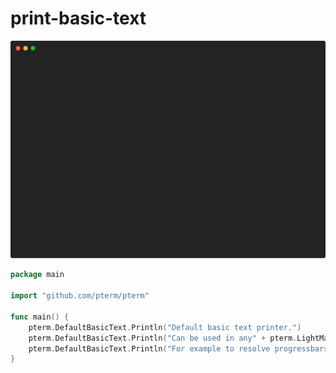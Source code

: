 # print-basic-text

![Animation](animation.svg)

```go
package main

import "github.com/pterm/pterm"

func main() {
	pterm.DefaultBasicText.Println("Default basic text printer.")
	pterm.DefaultBasicText.Println("Can be used in any" + pterm.LightMagenta(" TextPrinter ") + "context.")
	pterm.DefaultBasicText.Println("For example to resolve progressbars and spinners.")
}

```
